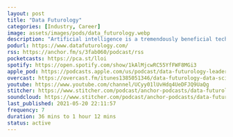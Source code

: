 ```yaml
---
layout: post
title: "Data Futurology"
categories: [Industry, Career]
image: assets/images/pods/data_futurology.webp
description: "Artificial intelligence is a tremendously beneficial technology that's advancing at an incredibly rapid pace.<br>As more and more organisations adopt and implement AI we find that the main challenges are not in the technology itself but in the human side, ie: the approaches, chosen problems and what's called 'the last mile', etc.<br><br>That's why Data Futurology focuses on the leadership side of AI and how to get the most value from it.<br><br>Join me, Felipe Flores, a Data Science executive with almost 20 years of experience in the space. Every week I speak with top industry leaders from around the world."
podurl: https://www.datafuturology.com/
rss: https://anchor.fm/s/3fab060/podcast/rss
pocketcasts: https://pca.st/lloi
spotify: https://open.spotify.com/show/1kAlMjcwRC55YfFWF8MGi3
apple_pod: https://podcasts.apple.com/us/podcast/data-futurology-leadership-strategy-in-artificial-intelligence/id1385051346
overcast: https://overcast.fm/itunes1385051346/data-futurology-data-science-analytics-machine-learning-and-artificial-intelligence-for-leaders
youtube: https://www.youtube.com/channel/UCyy01lUvHdq4UeDFJQ9UaQg
stitcher: https://www.stitcher.com/podcast/anchor-podcasts/data-futurology
soundcloud: https://www.stitcher.com/podcast/anchor-podcasts/data-futurology
last_published: 2021-05-20 22:11:57
frequency: 7
duration: 36 mins to 1 hour 12 mins
status: active
---
```

